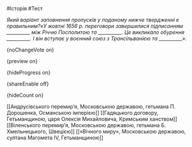 #Історія #Тест

*Який варіант заповнення пропусків у поданому нижче твердженні є правильним?«У жовтні 1656 р. переговори завершилися підписанням __________ між Річчю Посполитою та __________. Це викликало обурення __________. І він вступає у воєнний союз з Трансільванією та __________».*

{noChangeVote on}

{preview on}

{hideProgress on}

{shareEnable off}

{hideCount on}

[[Андрусівського перемир’я, Московською державою, гетьмана П. Дорошенка, Османською імперією]]
[[Гадяцького договору, Гетьманщиною, царя Олексія Михайловича, Кримським ханством]]
[[Віленського перемир’я, Московською державою, гетьмана Б. Хмельницького, Швецією]]
[[«Вічного миру», Московською державою, султана Магомета IV, Гетьманщиною]]
